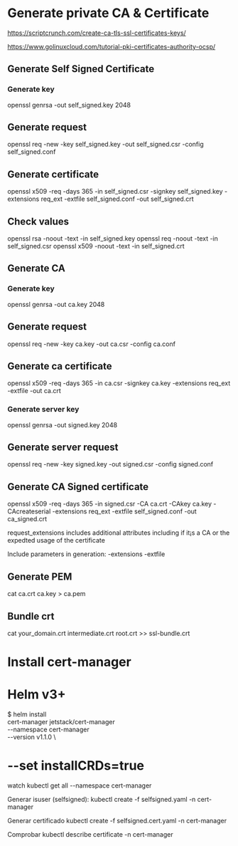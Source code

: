 
# Generate private CA & Certificate

https://scriptcrunch.com/create-ca-tls-ssl-certificates-keys/

https://www.golinuxcloud.com/tutorial-pki-certificates-authority-ocsp/


## Generate Self Signed Certificate

### Generate key
openssl genrsa -out self_signed.key 2048

## Generate request
openssl req -new -key self_signed.key -out self_signed.csr -config self_signed.conf


## Generate certificate
openssl x509 -req -days 365 -in self_signed.csr -signkey self_signed.key -extensions req_ext -extfile self_signed.conf -out self_signed.crt

## Check values
openssl rsa -noout -text -in self_signed.key
openssl req -noout -text -in self_signed.csr
openssl x509 -noout -text -in self_signed.crt

## Generate CA

### Generate key
openssl genrsa -out ca.key 2048

## Generate request
openssl req -new -key ca.key -out ca.csr -config ca.conf

## Generate ca certificate
openssl x509 -req -days 365 -in ca.csr -signkey ca.key -extensions req_ext -extfile -out ca.crt


### Generate server key
openssl genrsa -out signed.key 2048

## Generate server request
openssl req -new -key signed.key -out signed.csr -config signed.conf


## Generate CA Signed certificate

openssl x509 -req -days 365 -in signed.csr -CA ca.crt -CAkey ca.key -CAcreateserial -extensions req_ext -extfile self_signed.conf -out ca_signed.crt



request_extensions includes additional attributes including if it¡s a CA or the expedted usage of the certificate

Include parameters in generation:
-extensions
-extfile

## Generate PEM
cat ca.crt ca.key > ca.pem

## Bundle crt
cat your_domain.crt intermediate.crt root.crt >> ssl-bundle.crt

# Install cert-manager


# Helm v3+
$ helm install \
  cert-manager jetstack/cert-manager \
  --namespace cert-manager \
  --version v1.1.0 \
  # --set installCRDs=true


watch kubectl get all --namespace cert-manager

Generar isuser (selfsigned):
kubectl create -f selfsigned.yaml -n cert-manager

Generar certificado
kubectl create -f selfsigned.cert.yaml -n cert-manager

Comprobar
kubectl describe certificate -n cert-manager





